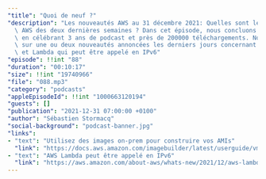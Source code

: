 ```yaml
---
"title": "Quoi de neuf ?"
"description": "Les nouveautés AWS au 31 décembre 2021: Quelles sont les nouveautés\
  \ AWS des deux dernières semaines ? Dans cet épisode, nous concluons l'année 2021\
  \ en célébrant 3 ans de podcast et près de 200000 téléchargements. Nous revenons\
  \ sur une ou deux nouveautés annoncées les derniers jours concernant EC2 Image Builder\
  \ et Lambda qui peut être appelé en IPv6"
"episode": !!int "88"
"duration": "00:10:17"
"size": !!int "19740966"
"file": "088.mp3"
"category": "podcasts"
"appleEpisodeId": !!int "1000663120194"
"guests": []
"publication": "2021-12-31 07:00:00 +0100"
"author": "Sébastien Stormacq"
"social-background": "podcast-banner.jpg"
"links":
- "text": "Utilisez des images on-prem pour construire vos AMIs"
  "link": "https://docs.aws.amazon.com/imagebuilder/latest/userguide/vm-import-export.html"
- "text": "AWS Lambda peut être appelé en IPv6"
  "link": "https://aws.amazon.com/about-aws/whats-new/2021/12/aws-lambda-ipv6-endpoints-inbound-connections/"
---
```

